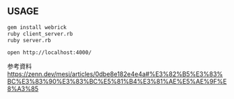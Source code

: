 ## USAGE

```sh
gem install webrick  
ruby client_server.rb  
ruby server.rb  
```

`open http://localhost:4000/`

参考資料
https://zenn.dev/mesi/articles/0dbe8e182e4e4a#%E3%82%B5%E3%83%BC%E3%83%90%E3%83%BC%E5%81%B4%E3%81%AE%E5%AE%9F%E8%A3%85
